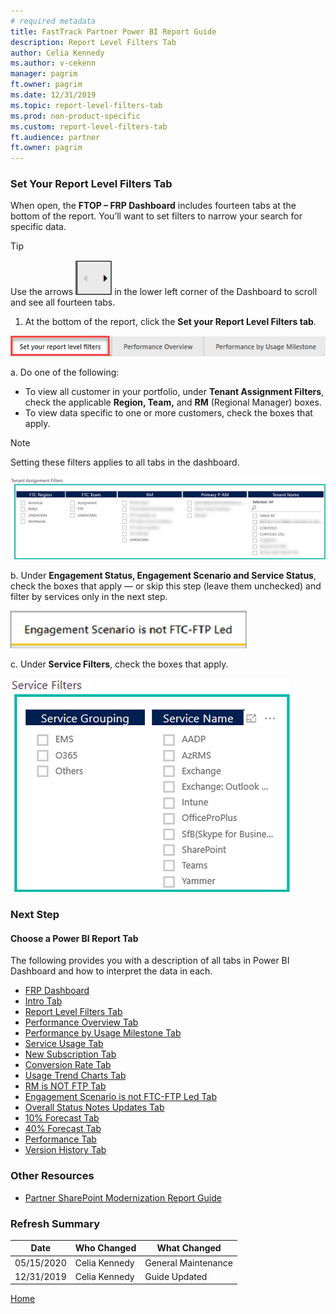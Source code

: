 ```yaml
---
# required metadata
title: FastTrack Partner Power BI Report Guide
description: Report Level Filters Tab
author: Celia Kennedy
ms.author: v-cekenn
manager: pagrim
ft.owner: pagrim
ms.date: 12/31/2019
ms.topic: report-level-filters-tab
ms.prod: non-product-specific
ms.custom: report-level-filters-tab
ft.audience: partner
ft.owner: pagrim
---
```


### Set Your Report Level Filters Tab

When open, the **FTOP – FRP Dashboard** includes fourteen tabs at the bottom of the report. You’ll want to set filters to narrow your search for specific data. 

> [!TIP]
> Use the arrows ![arrows.png](media/power-bi-reporting-guide/arrows.png "Arrows") in the lower left corner of the Dashboard to scroll and see all fourteen tabs.

1. At the bottom of the report, click the **Set your Report Level Filters tab**.

![report-level-filters.png](media/power-bi-reporting-guide/report-level-filters.png "Report Level Filters Tab")

a. Do one of the following:

- To view all customer in your portfolio, under **Tenant Assignment Filters**, check the applicable **Region, Team,** and **RM** (Regional Manager) boxes. 
- To view data specific to one or more customers, check the boxes that apply.

> [!NOTE]
> Setting these filters applies to all tabs in the dashboard.

![tenant-assignment-filters.png](media/power-bi-reporting-guide/tenant-assignment-filters.png "Tenant Assignment Filters")

b. Under **Engagement Status, Engagement Scenario and Service Status**, check the boxes that apply — or skip this step (leave them unchecked) and filter by services only in the next step.

![engagement-scenario-not-ftc-ftp-led.png](media/power-bi-reporting-guide/engagement-scenario-not-ftc-ftp-led.png "Entitlement Status, Engagement Scenario and Service Status")

c. Under **Service Filters**, check the boxes that apply.

![service-filters.png](media/power-bi-reporting-guide/service-filters.png "Service Filters")

### Next Step

#### Choose a Power BI Report Tab

The following provides you with a description of all tabs in Power BI Dashboard and how to interpret the data in each.

- [FRP Dashboard](frp-dashboard.md)
- [Intro Tab](intro-tab.md)
- [Report Level Filters Tab](report-level-filters-tab.md)
- [Performance Overview Tab](performance-overview-tab.md)
- [Performance by Usage Milestone Tab](performance-by-usage-milestone-tab.md)
- [Service Usage Tab](service-usage-tab.md)
- [New Subscription Tab](new-subscription-tab.md)
- [Conversion Rate Tab](conversion-rate-tab.md)
- [Usage Trend Charts Tab](usage-trend-charts-tab.md)
- [RM is NOT FTP Tab](rm-not-ftp-tab.md)
- [Engagement Scenario is not FTC-FTP Led Tab](engagement-scenario-not-ftc-ftp-led-tab.md)
- [Overall Status Notes Updates Tab](overall-status-notes-updates-tab.md)
- [10% Forecast Tab](10-percent-forecast-tab.md)
- [40% Forecast Tab](40-percent-forecast-tab.md)
- [Performance Tab](performance-tab.md)
- [Version History Tab](version-history-tab.md)

### Other Resources

- [Partner SharePoint Modernization Report Guide](partner-sharepoint-modernization-report-guide.md)

### Refresh Summary

|Date|Who Changed|What Changed|
|---------|---------------|----------------------------|
|05/15/2020| Celia Kennedy| General Maintenance|
|12/31/2019| Celia Kennedy| Guide Updated|

[Home](http://partner-docs.microsoft.com)
